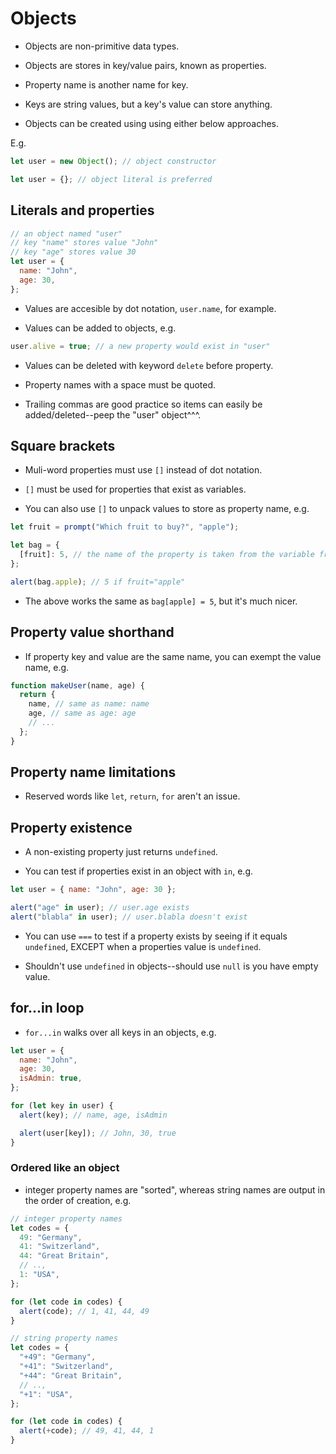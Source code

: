 # Objects

- Objects are non-primitive data types.

- Objects are stores in key/value pairs, known as properties.

- Property name is another name for key.

- Keys are string values, but a key's value can store anything.

- Objects can be created using using either below approaches.

E.g.

```js
let user = new Object(); // object constructor

let user = {}; // object literal is preferred
```

## Literals and properties

```js
// an object named "user"
// key "name" stores value "John"
// key "age" stores value 30
let user = {
  name: "John",
  age: 30,
};
```

- Values are accesible by dot notation, `user.name`, for example.

- Values can be added to objects, e.g.

```js
user.alive = true; // a new property would exist in "user"
```

- Values can be deleted with keyword `delete` before property.

- Property names with a space must be quoted.

- Trailing commas are good practice so items can easily be added/deleted--peep the "user" object^^^.

## Square brackets

- Muli-word properties must use `[]` instead of dot notation.

- `[]` must be used for properties that exist as variables.

- You can also use `[]` to unpack values to store as property name, e.g.

```js
let fruit = prompt("Which fruit to buy?", "apple");

let bag = {
  [fruit]: 5, // the name of the property is taken from the variable fruit
};

alert(bag.apple); // 5 if fruit="apple"
```

- The above works the same as `bag[apple] = 5`, but it's much nicer.

## Property value shorthand

- If property key and value are the same name, you can exempt the value name, e.g.

```js
function makeUser(name, age) {
  return {
    name, // same as name: name
    age, // same as age: age
    // ...
  };
}
```

## Property name limitations

- Reserved words like `let`, `return`, `for` aren't an issue.

## Property existence

- A non-existing property just returns `undefined`.

- You can test if properties exist in an object with `in`, e.g.

```js
let user = { name: "John", age: 30 };

alert("age" in user); // user.age exists
alert("blabla" in user); // user.blabla doesn't exist
```

- You can use `===` to test if a property exists by seeing if it equals `undefined`, EXCEPT when a properties value is `undefined`.

- Shouldn't use `undefined` in objects--should use `null` is you have empty value.

## for...in loop

- `for...in` walks over all keys in an objects, e.g.

```js
let user = {
  name: "John",
  age: 30,
  isAdmin: true,
};

for (let key in user) {
  alert(key); // name, age, isAdmin

  alert(user[key]); // John, 30, true
}
```

### Ordered like an object

- integer property names are "sorted", whereas string names are output in the order of creation, e.g.

```js
// integer property names
let codes = {
  49: "Germany",
  41: "Switzerland",
  44: "Great Britain",
  // ..,
  1: "USA",
};

for (let code in codes) {
  alert(code); // 1, 41, 44, 49
}

// string property names
let codes = {
  "+49": "Germany",
  "+41": "Switzerland",
  "+44": "Great Britain",
  // ..,
  "+1": "USA",
};

for (let code in codes) {
  alert(+code); // 49, 41, 44, 1
}
```
